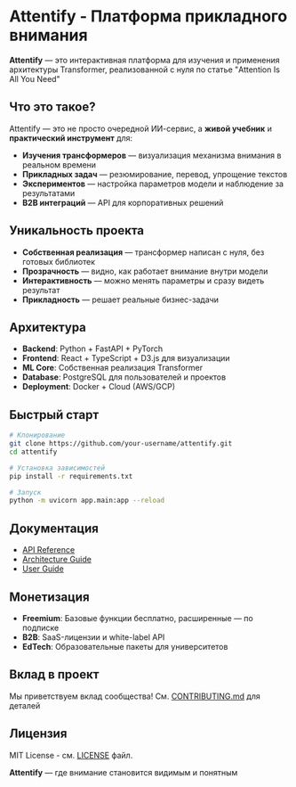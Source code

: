 # Attentify - Платформа прикладного внимания

**Attentify** — это интерактивная платформа для изучения и применения архитектуры Transformer, реализованной с нуля по статье "Attention Is All You Need"

## Что это такое?

Attentify — это не просто очередной ИИ-сервис, а **живой учебник** и **практический инструмент** для:

- **Изучения трансформеров** — визуализация механизма внимания в реальном времени
- **Прикладных задач** — резюмирование, перевод, упрощение текстов
- **Экспериментов** — настройка параметров модели и наблюдение за результатами
- **B2B интеграций** — API для корпоративных решений

## Уникальность проекта

- **Собственная реализация** — трансформер написан с нуля, без готовых библиотек  
- **Прозрачность** — видно, как работает внимание внутри модели  
- **Интерактивность** — можно менять параметры и сразу видеть результат  
- **Прикладность** — решает реальные бизнес-задачи  

## Архитектура

- **Backend**: Python + FastAPI + PyTorch
- **Frontend**: React + TypeScript + D3.js для визуализации
- **ML Core**: Собственная реализация Transformer
- **Database**: PostgreSQL для пользователей и проектов
- **Deployment**: Docker + Cloud (AWS/GCP)

## Быстрый старт

```bash
# Клонирование
git clone https://github.com/your-username/attentify.git
cd attentify

# Установка зависимостей
pip install -r requirements.txt

# Запуск
python -m uvicorn app.main:app --reload
```

## Документация

- [API Reference](./docs/api.md)
- [Architecture Guide](./docs/architecture.md)
- [User Guide](./docs/user-guide.md)

## Монетизация

- **Freemium**: Базовые функции бесплатно, расширенные — по подписке
- **B2B**: SaaS-лицензии и white-label API
- **EdTech**: Образовательные пакеты для университетов

## Вклад в проект

Мы приветствуем вклад сообщества! См. [CONTRIBUTING.md](./CONTRIBUTING.md) для деталей

## Лицензия

MIT License - см. [LICENSE](./LICENSE) файл.

**Attentify** — где внимание становится видимым и понятным
